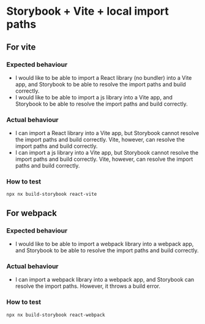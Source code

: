 # Storybook + Vite + local import paths

## For vite

### Expected behaviour

- I would like to be able to import a React library (no bundler) into a Vite app, and Storybook to be able to resolve the import paths and build correctly.
- I would like to be able to import a js library into a Vite app, and Storybook to be able to resolve the import paths and build correctly.

### Actual behaviour

- I can import a React library into a Vite app, but Storybook cannot resolve the import paths and build correctly. Vite, however, can resolve the import paths and build correctly.
- I can import a js library into a Vite app, but Storybook cannot resolve the import paths and build correctly. Vite, however, can resolve the import paths and build correctly.

### How to test

```
npx nx build-storybook react-vite
```

## For webpack

### Expected behaviour

- I would like to be able to import a webpack library into a webpack app, and Storybook to be able to resolve the import paths and build correctly.

### Actual behaviour

- I can import a webpack library into a webpack app, and Storybook can resolve the import paths. However, it throws a build error.

### How to test

```
npx nx build-storybook react-webpack
```
